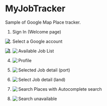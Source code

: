 # MyJobTracker

Sample of Google Map Place tracker.
1. Sign In (Welcome page) 

<img align="left" src="https://github.com/aungtuntun/MyJobTracker/blob/master/screenshots/1.signIn.png" /></a>

2. Select a Google account

<img align="left" src="https://github.com/aungtuntun/MyJobTracker/blob/master/screenshots/2.choose%20account.png"  /></a>

3. Available Job List
 <img align="left" src="https://github.com/aungtuntun/MyJobTracker/blob/master/screenshots/3.job%20list.png" /></a>

4. Profile
<img align="left" src="https://github.com/aungtuntun/MyJobTracker/blob/master/screenshots/4.profile.png" /></a>
 
5. Selected Job detail (port)
<img align="left" src="https://github.com/aungtuntun/MyJobTracker/blob/master/screenshots/5.job%20detail%20portrait.png"  /></a>

6. Select Job detail (land)
<img align="left" src="https://github.com/aungtuntun/MyJobTracker/blob/master/screenshots/6.job%20detail%20and%20description.png" /></a>

7. Search Places with Autocomplete search
<img align="left" src="https://github.com/aungtuntun/MyJobTracker/blob/master/screenshots/7.autocomplete%20place%20search.png"  /></a>

8. Search unavailable
<img align="left" src="https://github.com/aungtuntun/MyJobTracker/blob/master/screenshots/8.search%20unavailable.png" /></a>
